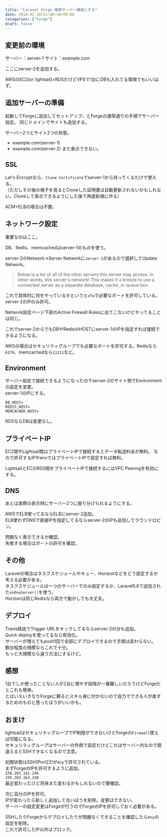 ```yaml
---
title: "Laravel Forge 複数サーバー構成にする"
date: 2018-02-26T21:00:58+09:00
categories: ["Forge"]
draft: false
---
```


## 変更前の環境
サーバー：server-1
サイト：example.com

ここにserver-2を追加する。

AWSのEC2(or lightsail)+RDSだけどVPSで1台にDBも入れてる環境でもいいはず。

## 追加サーバーの準備
起動してForgeに追加してセットアップ、とForgeの通常通りの手順でサーバー設定。
同じドメインでサイトも追加する。

サーバー2つとサイト2つの状態。

- example.com(server-1)
- example.com(server-2) まだ表示できない。

## SSL
Let's Encryptなら、`Clone Certificate`でserver-1から持ってくるだけで使える。  
（ただしその後の様子を見るとCloneした証明書は自動更新されないかもしれない。Cloneして表示できるようにした後で再度新規に作る）  

ACM+ELBの場合は不要。

## ネットワーク設定
重要なのはここ。

DB、Redis、memcachedはserver-1のものを使う。

server-2のNetwork→Server Networkに`server-1`があるので選択してUpdate Network。

> Below is a list of all of the other servers this server may access. In other words, this server's network! This makes it a breeze to use a connected server as a separate database, cache, or queue box.

これで具体的に何をやっているかというと`ufw`で必要なポートを許可している。
server-2のIPのみ許可。

Network設定ページ下部のActive Firewall Rulesに出てこないけどやってることは同じ。

これでserver-2からでもDBやRedisのHOSTにserver-1のIPを指定すれば接続できるようになる。

AWSの場合はセキュリティグループでも必要なポートを許可する。Redisなら`6379`、memcachedなら`11211`など。

## Environment
サーバー設定で接続できるようになったのでserver-2のサイト側でEnvironmentの設定を変更。  
server-1のIPにする。

```
DB_HOST=
REDIS_HOST=
MEMCACHED_HOST=
```

RDSならDBは変更なし。

## プライベートIP
EC2間やLightsail間はプライベートIPで接続するとデータ転送料金が無料。
なので許可するIPやenvではプライベートIPで設定すれば無料。

LightsailとEC2/RDS間をプライベートIPで接続するにはVPC Peeringを有効にする。

## DNS
あとは実際の表示時にサーバー2つに振り分けられるようにする。

AWSでELB使ってるならELBにserver-2追加。  
ELB使わずDNSで直接IPを指定してるならserver-2のIPも追加してラウンドロビン。

問題なく表示できるか確認。  
失敗する場合はポートの許可を確認。

## その他
Laravelの場合はタスクスケジュールやキュー、Horizonなどをどう設定するか考える必要がある。  
タスクスケジュールは一つのサーバーでのみ設定するか、Laravel5.6で追加された`onOneServer()`を使う。  
Horizonは同じRedisなら両方で動かしても大丈夫。

## デプロイ
Travis経由でTrigger URLをキックしてるならserver-2の分も追加。  
Quick deployを使ってるなら有効化。  
サーバーが増えてもpush1回で全部にデプロイできるので手間は変わらない。  
数台程度の規模ならこれで十分。  
もっと大規模なら違う方法にするけど。

## 感想
1台でしか使ったことない人が2台に増やす段階が一番難しいだろうけどForgeだとこれも簡単。  
とはいえいきなりForgeに頼るとスキル身に付かないので自力でできる人が楽するためのものと思ったほうがいいかも。

## おまけ
lightsailはセキュリティグループでIP制限ができないけどForgeの`Firewall`使えば可能になる。  
セキュリティグループはサーバーの外側で設定だけどこれはサーバー内なので間違えるとSSHできなくなるので注意。

初期状態はSSH(Port22)が`Any`で許可されている。  
まずForgeのIPを許可するように追加。  
`159.203.161.246`  
`159.203.163.240`  
最近変わったけど将来また変わるかもしれないので要確認。

次に自分のIPを許可。  
IPが変わったら新しく追加して古いほうを削除。変更はできない。  
サーバーの設定変更はForgeが行うのでForgeのIPを許可しておく必要がある。  

SSHしたりForgeからデプロイしたりが問題なくできることを確認したら`Any`の設定を削除。  
これで許可したIP以外はブロック。
